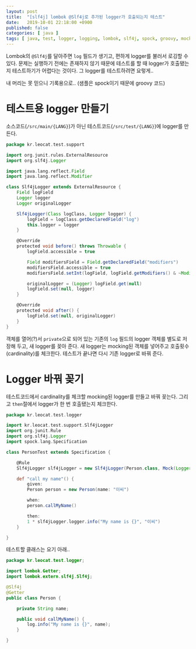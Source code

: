 ```yaml
---
layout: post
title:  "[slf4j] lombok @Slf4j로 추가된 logger가 호출되는지 테스트"
date:   2019-10-01 22:18:00 +0900
published: false
categories: [ java ]
tags: [ java, test, logger, logging, lombok, slf4j, spock, groovy, mock ]
---
```


Lombok의 `@Slf4j`를 달아주면 `log` 필드가 생기고, 편하게 logger를 불러서 로깅할 수 있다. 문제는 실행하기 전에는 존재하지 않기 때문에 테스트를 할 때 logger가 호출됐는지 테스트하기가 어렵다는 것이다. 그 logger를 테스트하려면 요렇게..

내 머리는 못 믿으니 기록용으로.. (샘플은 spock이기 때문에 groovy 코드)


# 테스트용 logger 만들기

소스코드(`/src/main/{LANG}`)가 아닌 테스트코드(`/src/test/{LANG}`)에 logger를 만든다.

```groovy
package kr.leocat.test.support

import org.junit.rules.ExternalResource
import org.slf4j.Logger

import java.lang.reflect.Field
import java.lang.reflect.Modifier

class Slf4jLogger extends ExternalResource {
    Field logField
    Logger logger
    Logger originalLogger

    Slf4jLogger(Class logClass, Logger logger) {
        logField = logClass.getDeclaredField("log")
        this.logger = logger
    }

    @Override
    protected void before() throws Throwable {
        logField.accessible = true

        Field modifiersField = Field.getDeclaredField("modifiers")
        modifiersField.accessible = true
        modifiersField.setInt(logField, logField.getModifiers() & ~Modifier.FINAL)

        originalLogger = (Logger) logField.get(null)
        logField.set(null, logger)
    }

    @Override
    protected void after() {
        logField.set(null, originalLogger)
    }
}
```

객체를 열어(?)서 `private`으로 되어 있는 기존의 `log` 필드의 logger 객체를 별도로 저장해 두고, 새 logger를 꽂아 준다. 새 logger는 mocking된 객체를 넣어주고 호출횟수(cardinality)를 체크한다. 테스트가 끝나면 다시 기존 logger로 바꿔 준다.


# Logger 바꿔 꽂기

테스트코드에서 cardinality를 체크할 mocking된 logger를 만들고 바꿔 꽂는다. 그리고 `then`절에서 logger가 한 번 호출됐는지 체크한다.

```groovy
package kr.leocat.test.logger

import kr.leocat.test.support.Slf4jLogger
import org.junit.Rule
import org.slf4j.Logger
import spock.lang.Specification

class PersonTest extends Specification {

    @Rule
    Slf4jLogger slf4jLogger = new Slf4jLogger(Person.class, Mock(Logger))

    def "call my name"() {
        given:
        Person person = new Person(name: "이씨")

        when:
        person.callMyName()

        then:
        1 * slf4jLogger.logger.info("My name is {}", "이씨")
    }

}
```

테스트할 클래스는 요기 아래..

```java
package kr.leocat.test.logger;

import lombok.Getter;
import lombok.extern.slf4j.Slf4j;

@Slf4j
@Getter
public class Person {

    private String name;

    public void callMyName() {
        log.info("My name is {}", name);
    }

}
```
